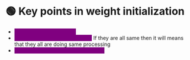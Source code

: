 # 🟢 Key points in weight initialization

* <mark style="color:purple;background-color:purple;">**Weights should be small**</mark>
* <mark style="color:purple;background-color:purple;">**Weights should not be same ⇒**</mark> If they are all same then it will means that they all are doing same processing
* <mark style="color:purple;background-color:purple;">**Weights should have good variance**</mark>
